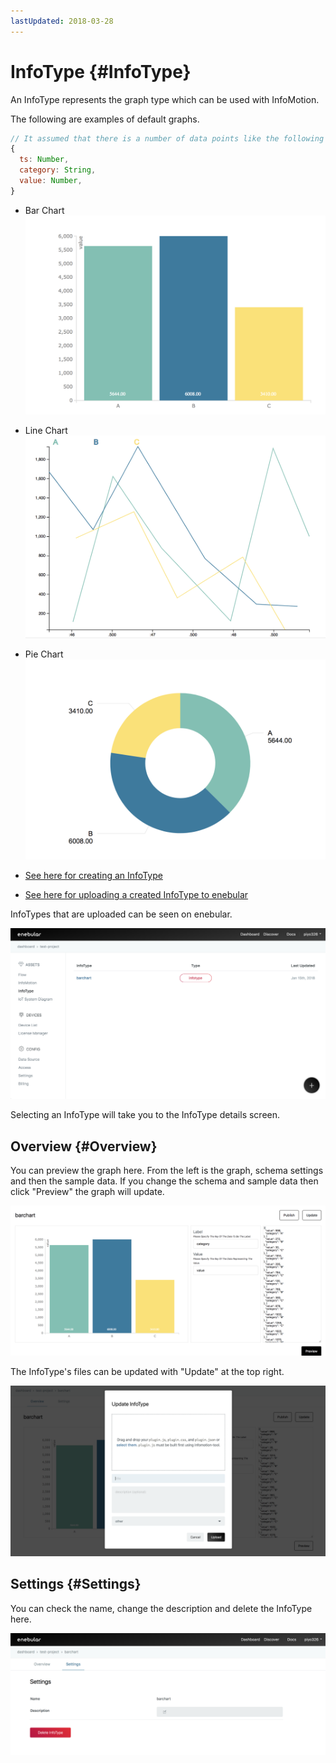 ```yaml
---
lastUpdated: 2018-03-28
---
```


# InfoType {#InfoType}

An InfoType represents the graph type which can be used with InfoMotion.

The following are examples of default graphs.

```javascript
// It assumed that there is a number of data points like the following
{
  ts: Number,
  category: String,
  value: Number,
}
```

- Bar Chart
![barchart](./../../img/InfoMotion/InfoType/barchart.png)


- Line Chart
![linechart](./../../img/InfoMotion/InfoType/linechart.png)


- Pie Chart
![piechart](./../../img/InfoMotion/InfoType/piechart.png)


- [See here for creating an InfoType](./InfoMotionTool.md)
- [See here for uploading a created InfoType to enebular](./UploadInfoType.md)

InfoTypes that are uploaded can be seen on enebular.

![uploaded](./../../img/InfoMotion/InfoType/Introduction-uploaded.png)

Selecting an InfoType will take you to the InfoType details screen.

## Overview {#Overview}

You can preview the graph here. From the left is the graph, schema settings and then the sample data. If you change the schema and sample data then click "Preview" the graph will update.

![overview](./../../img/InfoMotion/InfoType/Introduction-overview.png)

The InfoType's files can be updated with "Update" at the top right. 

![update](./../../img/InfoMotion/InfoType/Introduction-update.png)

## Settings {#Settings}

You can check the name, change the description and delete the InfoType here.

![settings](./../../img/InfoMotion/InfoType/Introduction-settings.png)
